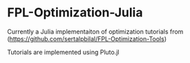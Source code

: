 # FPL-Optimization-Julia

Currently a Julia implementaiton of optimization tutorials from (https://github.com/sertalpbilal/FPL-Optimization-Tools)

Tutorials are implemented using Pluto.jl
